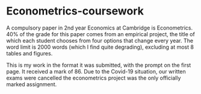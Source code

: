 # Econometrics-coursework

A compulsory paper in 2nd year Economics at Cambridge is Econometrics. 40% of the grade for this paper comes from an empirical project, the title of which each student chooses from four options that change every year. The word limit is 2000 words (which I find quite degrading), excluding at most 8 tables and figures.

This is my work in the format it was submitted, with the prompt on the first page. It received a mark of 86. Due to the Covid-19 situation, our written exams were cancelled the econometrics project was the only officially marked assignment.
